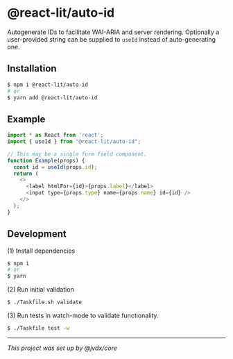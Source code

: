 # @react-lit/auto-id

Autogenerate IDs to facilitate WAI-ARIA and server rendering.
Optionally a user-provided string can be supplied to `useId` instead of
auto-generating one.

## Installation

```bash
$ npm i @react-lit/auto-id
# or
$ yarn add @react-lit/auto-id
```

## Example

```js
import * as React from 'react';
import { useId } from "@react-lit/auto-id";

// This may be a single form field component.
function Example(props) {
  const id = useId(props.id);
  return (
    <>
      <label htmlFor={id}>{props.label}</label>
      <input type={props.type} name={props.name} id={id} />
    </>
  );
}
```

## Development

(1) Install dependencies

```bash
$ npm i
# or
$ yarn
```

(2) Run initial validation

```bash
$ ./Taskfile.sh validate
```

(3) Run tests in watch-mode to validate functionality.

```bash
$ ./Taskfile test -w
```

---

_This project was set up by @jvdx/core_
